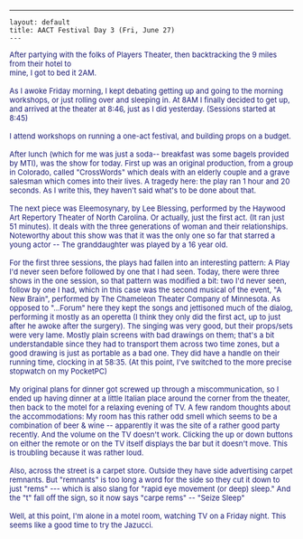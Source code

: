   ---
    layout: default
    title: AACT Festival Day 3 (Fri, June 27)
    ---
<span class="spnMessageText" id="msg"><font color="#191970" size="2">After partying with the folks of Players Theater, then backtracking the 9 miles from their hotel to <br />mine, I got to bed it 2AM. <br /><br />As I awoke Friday morning, I kept debating getting up and going to the morning workshops, or just rolling over and sleeping in. At 8AM I finally decided to get up, and arrived at the theater at 8:46, just as I did yesterday. (Sessions started at 8:45)<br /><br />I attend workshops on running a one-act festival, and building props on a budget.<br /><br />After lunch (which for me was just a soda-- breakfast was some bagels provided by MTI), was the show for today. First up was an original production, from a group in Colorado, called "CrossWords" which deals with an elderly couple and a grave salesman which comes into their lives. A tragedy here: the play ran 1 hour and 20 seconds. As I write this, they haven't said what's to be done about that.<br /><br />The next piece was Eleemosynary, by Lee Blessing, performed by the Haywood Art Repertory Theater of North Carolina. Or actually, just the first act. (It ran just 51 minutes). It deals with the three generations of woman and their relationships. Noteworthy about this show was that it was the only one so far that starred a young actor -- The granddaughter was played by a 16 year old. <br /><br />For the first three sessions, the plays had fallen into an interesting pattern: A Play I'd never seen before followed by one that I had seen. Today, there were three shows in the one session, so that pattern was modified a bit: two I'd never seen, follow by one I had, which in this case was the second musical of the event, "A New Brain", performed by The Chameleon Theater Company of Minnesota. As opposed to "...Forum" here they kept the songs and jettisoned much of the dialog, performing it mostly as an operetta (I think they only did the first act, up to just after he awoke after the surgery). The singing was very good, but their props/sets were very lame. Mostly plain screens with bad drawings on them; that's a bit understandable since they had to transport them across two time zones, but a good drawing is just as portable as a bad one. They did have a handle on their running time, clocking in at 58:35. (At this point, I've switched to the more precise stopwatch on my PocketPC)<br /><br />My original plans for dinner got screwed up through a miscommunication, so I ended up having dinner at a little Italian place around the corner from the theater, then back to the motel for a relaxing evening of TV. A few random thoughts about the accommodations: My room has this rather odd smell which seems to be a combination of beer &amp; wine -- apparently it was the site of a rather good party recently. And the volume on the TV doesn't work. Clicking the up or down buttons on either the remote or on the TV itself displays the bar but it doesn't move. This is troubling because it was rather loud. <br /><br />Also, across the street is a carpet store. Outside they have side advertising carpet remnants. But "remnants" is too long a word for the side so they cut it down to just "rems" --- which is also slang for "rapid eye movement (or deep) sleep." And the "t" fall off the sign, so it now says "carpe rems" -- "Seize Sleep"<br /><br />Well, at this point, I'm alone in a motel room, watching TV on a Friday night. This seems like a good time to try the Jazucci.</font><br /></span>